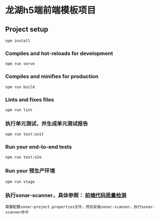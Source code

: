 # 龙湖h5端前端模板项目



## Project setup
```
npm install
```

### Compiles and hot-reloads for development
```
npm run serve
```

### Compiles and minifies for production
```
npm run build
```

### Lints and fixes files
```
npm run lint
```

### 执行单元测试，并生成单元测试报告
```
npm run test:unit
```

### Run your end-to-end tests
```
npm run test:e2e
```

### Run your 预生产环境
```
npm run stage
```

### 执行sonar-scanner，具体参照： [前端代码质量检测](http://wiki.longhu.net/pages/viewpage.action?pageId=10160245)
```
需要配置sonar-project.properties文件，然后安装sonar-scanner，执行sonar-scanner命令
```
